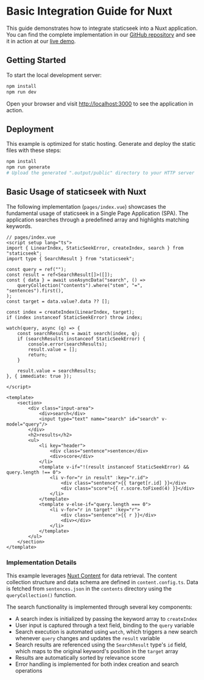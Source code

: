 # Basic Integration Guide for Nuxt

This guide demonstrates how to integrate staticseek into a Nuxt application.
You can find the complete implementation in our [GitHub repository](https://github.com/osawa-naotaka/staticseek/tree/main/example/nuxt/01.basic) and
see it in action at our [live demo](https://staticseek-nuxt-basic.pages.dev/).

## Getting Started

To start the local development server:

```bash
npm install
npm run dev
```

Open your browser and visit [http://localhost:3000](http://localhost:3000) to see the application in action.

## Deployment

This example is optimized for static hosting. Generate and deploy the static files with these steps:

```bash
npm install
npm run generate
# Upload the generated ".output/public" directory to your HTTP server
```

## Basic Usage of staticseek with Nuxt

The following implementation (`pages/index.vue`) showcases the fundamental usage of staticseek in a Single Page Application (SPA).
The application searches through a predefined array and highlights matching keywords.

```vue
// pages/index.vue
<script setup lang="ts">
import { LinearIndex, StaticSeekError, createIndex, search } from "staticseek";
import type { SearchResult } from "staticseek";

const query = ref("");
const result = ref<SearchResult[]>([]);
const { data } = await useAsyncData("search", () =>
    queryCollection("contents").where("stem", "=", "sentences").first(),
);
const target = data.value?.data ?? [];

const index = createIndex(LinearIndex, target);
if (index instanceof StaticSeekError) throw index;

watch(query, async (q) => {
    const searchResults = await search(index, q);
    if (searchResults instanceof StaticSeekError) {
        console.error(searchResults);
        result.value = [];
        return;
    }

    result.value = searchResults;
}, { immediate: true });

</script>

<template>
    <section>
        <div class="input-area">
            <div>search</div>
            <input type="text" name="search" id="search" v-model="query"/>
        </div>
        <h2>results</h2>
        <ul>
            <li key="header">
                <div class="sentence">sentence</div>
                <div>score</div>
            </li>
            <template v-if="!(result instanceof StaticSeekError) && query.length !== 0">
                <li v-for="r in result" :key="r.id">
                    <div class="sentence">{{ target[r.id] }}</div>
                    <div class="score">{{ r.score.toFixed(4) }}</div>
                </li>
            </template>
            <template v-else-if="query.length === 0">
                <li v-for="r in target" :key="r">
                    <div class="sentence">{{ r }}</div>
                    <div></div>
                </li>
            </template>
        </ul>
    </section>
</template>
```

### Implementation Details

This example leverages [Nuxt Content](https://content.nuxt.com/) for data retrieval.
The content collection structure and data schema are defined in `content.config.ts`.
Data is fetched from `sentences.json` in the `contents` directory using the `queryCollection()` function.

The search functionality is implemented through several key components:

- A search index is initialized by passing the keyword array to `createIndex`
- User input is captured through a text field, binding to the `query` variable
- Search execution is automated using `watch`, which triggers a new search whenever `query` changes and updates the `result` variable
- Search results are referenced using the `SearchResult` type's `id` field, which maps to the original keyword's position in the `target` array
- Results are automatically sorted by relevance score
- Error handling is implemented for both index creation and search operations
